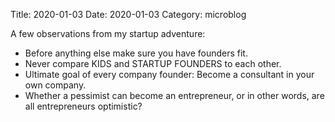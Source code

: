 Title: 2020-01-03
Date: 2020-01-03
Category: microblog

A few observations from my startup adventure: 

* Before anything else make sure you have founders fit.
* Never compare KIDS and STARTUP FOUNDERS to each other.
* Ultimate goal of every company founder: Become a consultant in your own company.
* Whether a pessimist can become an entrepreneur, or in other words, are all entrepreneurs optimistic?
